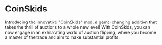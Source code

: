 # CoinSkids
Introducing the innovative "CoinSkids" mod, a game-changing addition that takes the thrill of auctions to a whole new level! With CoinSkids, you can now engage in an exhilarating world of auction flipping, where you become a master of the trade and aim to make substantial profits.
